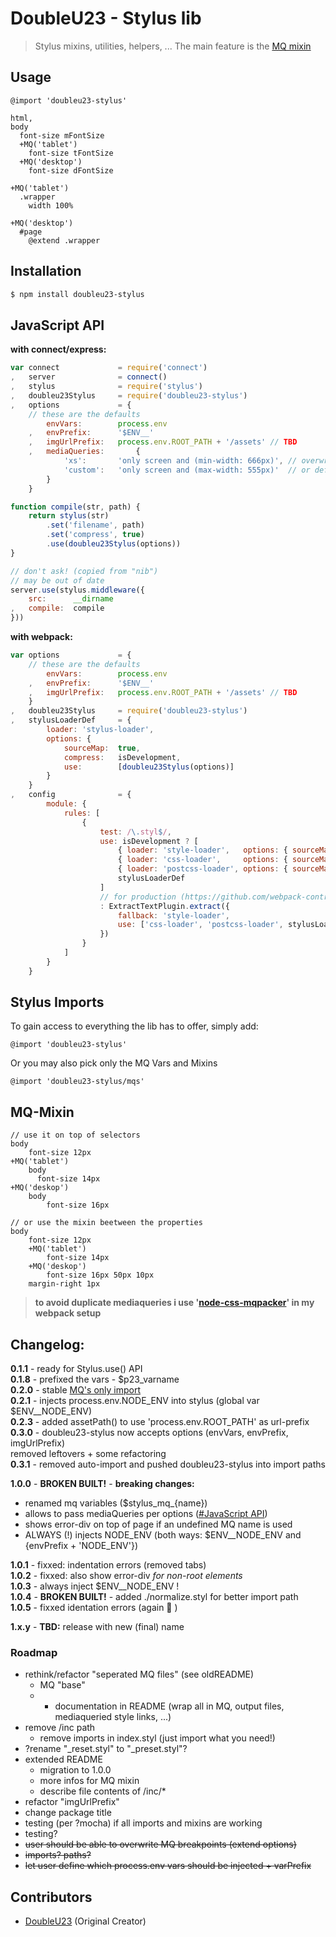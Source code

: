 # DoubleU23 - Stylus lib  
> Stylus mixins, utilities, helpers, ...
The main feature is the [MQ mixin](#mq-mixin)

## Usage
```Stylus
@import 'doubleu23-stylus'

html,
body
  font-size mFontSize
  +MQ('tablet')
    font-size tFontSize
  +MQ('desktop')
    font-size dFontSize

+MQ('tablet')
  .wrapper
    width 100%

+MQ('desktop')
  #page
    @extend .wrapper
```

## Installation

```bash
$ npm install doubleu23-stylus
```

## JavaScript API

__with connect/express:__
```javascript
var connect             = require('connect')
,   server              = connect()
,   stylus              = require('stylus')
,   doubleu23Stylus     = require('doubleu23-stylus')
,   options             = {
    // these are the defaults
        envVars:        process.env
    ,   envPrefix:      '$ENV__'
    ,   imgUrlPrefix:   process.env.ROOT_PATH + '/assets' // TBD
    ,   mediaQueries:       {
            'xs':       'only screen and (min-width: 666px)', // overwrite 'xs'
            'custom':   'only screen and (max-width: 555px)'  // or define your own
        }
    }

function compile(str, path) {
    return stylus(str)
        .set('filename', path)
        .set('compress', true)
        .use(doubleu23Stylus(options))
}

// don't ask! (copied from "nib")
// may be out of date
server.use(stylus.middleware({
    src:      __dirname
,   compile:  compile
}))
```

__with webpack:__
```javascript
var options             = {
    // these are the defaults
        envVars:        process.env
    ,   envPrefix:      '$ENV__'
    ,   imgUrlPrefix:   process.env.ROOT_PATH + '/assets' // TBD
    }
,   doubleu23Stylus     = require('doubleu23-stylus')
,   stylusLoaderDef     = {
        loader: 'stylus-loader',
        options: {
            sourceMap:  true,
            compress:   isDevelopment,
            use:        [doubleu23Stylus(options)]
        }
    }
,   config              = {
        module: {
            rules: [
                {
                    test: /\.styl$/,
                    use: isDevelopment ? [
                        { loader: 'style-loader',   options: { sourceMap: true } },
                        { loader: 'css-loader',     options: { sourceMap: true } },
                        { loader: 'postcss-loader', options: { sourceMap: true } },
                        stylusLoaderDef
                    ]
                    // for production (https://github.com/webpack-contrib/extract-text-webpack-plugin)
                    : ExtractTextPlugin.extract({
                        fallback: 'style-loader',
                        use: ['css-loader', 'postcss-loader', stylusLoaderDef]
                    })
                }
            ]
        }
    }

```

## Stylus Imports  

To gain access to everything the lib has to offer, simply add:  
  ```stylus
  @import 'doubleu23-stylus'
  ```
  Or you may also pick only the MQ Vars and Mixins

  ```stylus
  @import 'doubleu23-stylus/mqs'
  ```

## MQ-Mixin
```stylus
// use it on top of selectors
body
    font-size 12px
+MQ('tablet')
    body
      font-size 14px
+MQ('deskop')
    body
        font-size 16px

// or use the mixin beetween the properties
body
    font-size 12px
    +MQ('tablet')
        font-size 14px
    +MQ('deskop')
        font-size 16px 50px 10px
    margin-right 1px
```
> **to avoid duplicate mediaqueries i use '[node-css-mqpacker](https://github.com/hail2u/node-css-mqpacker)' in my webpack setup**

## Changelog:
**0.1.1** - ready for Stylus.use() API  
**0.1.8** - prefixed the vars - $p23_varname  
**0.2.0** - stable [MQ's only import](#stylus-imports)  
**0.2.1** - injects process.env.NODE_ENV into stylus (global var $ENV__NODE_ENV)  
**0.2.3** - added assetPath() to use 'process.env.ROOT_PATH' as url-prefix  
**0.3.0** - doubleu23-stylus now accepts options (envVars, envPrefix, imgUrlPrefix)  
removed leftovers + some refactoring  
**0.3.1** - removed auto-import and pushed doubleu23-stylus into import paths

**1.0.0** - **BROKEN BUILT!** - **breaking changes:**   
* renamed mq variables ($stylus_mq_{name})  
* allows to pass mediaQueries per options ([#JavaScript API](#javascript-api))  
* shows error-div on top of page if an undefined MQ name is used
* ALWAYS (!) injects NODE_ENV (both ways: $ENV__NODE_ENV and {envPrefix + 'NODE_ENV'})

**1.0.1** - fixxed: indentation errors (removed tabs)  
**1.0.2** - fixxed: also show error-div _for non-root elements_  
**1.0.3** - always inject $ENV__NODE_ENV !  
**1.0.4** - **BROKEN BUILT!** - added ./normalize.styl for better import path  
**1.0.5** - fixxed identation errors (again :poop: )  

**1.x.y** - **TBD:** release with new (final) name

### Roadmap
* rethink/refactor "seperated MQ files" (see oldREADME)
  * MQ "base"
  * + documentation in README (wrap all in MQ, output files, mediaqueried style links, ...)  
* remove /inc path
  * remove imports in index.styl (just import what you need!)
* ?rename "_reset.styl" to "_preset.styl"?
* extended README  
  * migration to 1.0.0  
  * more infos for MQ mixin  
  * describe file contents of /inc/*  
* refactor "imgUrlPrefix"  
* change package title  
* testing (per ?mocha) if all imports and mixins are working  
* testing?  
* ~~user should be able to overwrite MQ breakpoints (extend options)~~  
* ~~imports? paths?~~  
* ~~let user define which process.env vars should be injected + varPrefix~~

## Contributors
  - [DoubleU23](https://github.com/DoubleU23) (Original Creator)
